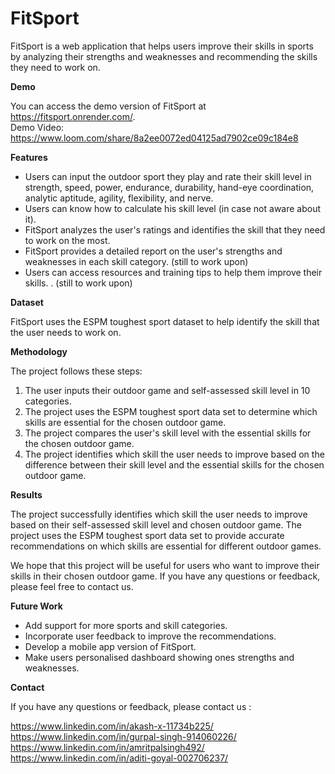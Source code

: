# FitSport
FitSport is a web application that helps users improve their skills in sports by analyzing their strengths and weaknesses and recommending the skills they need to work on.

**Demo**

You can access the demo version of FitSport at https://fitsport.onrender.com/. <br>
Demo Video: https://www.loom.com/share/8a2ee0072ed04125ad7902ce09c184e8


**Features**


* Users can input the outdoor sport they play and rate their skill level in strength, speed, power, endurance, durability, hand-eye coordination, analytic aptitude, agility, flexibility, and nerve.
* Users can know how to calculate his skill level (in case not aware about it).
* FitSport analyzes the user's ratings and identifies the skill that they need to work on the most.
* FitSport provides a detailed report on the user's strengths and weaknesses in each skill category. (still to work upon)
* Users can access resources and training tips to help them improve their skills. . (still to work upon)

**Dataset**


FitSport uses the ESPM toughest sport dataset to help identify the skill that the user needs to work on.


**Methodology**

The project follows these steps:

1. The user inputs their outdoor game and self-assessed skill level in 10 categories.
2. The project uses the ESPM toughest sport data set to determine which skills are essential for the chosen outdoor game.
3. The project compares the user's skill level with the essential skills for the chosen outdoor game.
4. The project identifies which skill the user needs to improve based on the difference between their skill level and the essential skills for the chosen outdoor game.


**Results**


The project successfully identifies which skill the user needs to improve based on their self-assessed skill level and chosen outdoor game. The project uses the ESPM toughest sport data set to provide accurate recommendations on which skills are essential for different outdoor games.

We hope that this project will be useful for users who want to improve their skills in their chosen outdoor game. If you have any questions or feedback, please feel free to contact us.


**Future Work**


* Add support for more sports and skill categories.
* Incorporate user feedback to improve the recommendations.
* Develop a mobile app version of FitSport.
* Make users personalised dashboard showing ones strengths and weaknesses.


**Contact**


If you have any questions or feedback, please contact us :

https://www.linkedin.com/in/akash-x-11734b225/<br>
https://www.linkedin.com/in/gurpal-singh-914060226/<br>
https://www.linkedin.com/in/amritpalsingh492/<br>
https://www.linkedin.com/in/aditi-goyal-002706237/<br>
